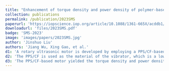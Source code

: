 ```yaml
---
title: "Enhancement of torque density and power density of polymer-based ultrasonic motors via flexible usage of anisotropy in elastic property"
collection: publications
permalink: /publication/2023SMS
paperurl: 'https://iopscience.iop.org/article/10.1088/1361-665X/acddb1/meta'
downloadurl: 'files/2023SMS.pdf'
badge: 'SMS-2023'
image: 'images/papers/2023SMS.jpg'
author: 'Jinshuo Liu'
authors: 'Jiang Wu, Xing Gao, et al.'
d1: 'A rotary ultrasonic motor is developed by employing a PPS/CF-based vibrator, which is driven by hybrid mode (/theta,z) = (3,1)'
d2: 'The PPS/CF is used as the material of the vibrator, which is a low-density functional polymer with anisotropically elastic moduli. '
d3: 'The PPS/CF-based motor yielded the torque density and power density of respectively 7.1 Nm·kg^(−1) and 17.1 W·kg^(−1), exceeding the values of conventional polymer-based USMs.'
---
```

